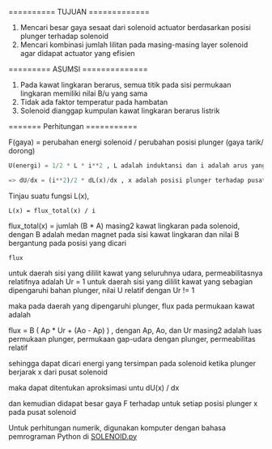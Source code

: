 ========== TUJUAN =============
1. Mencari besar gaya sesaat dari solenoid actuator berdasarkan posisi plunger terhadap solenoid
2. Mencari kombinasi jumlah lilitan pada masing-masing layer solenoid agar didapat actuator yang efisien

 ========= ASUMSI ==============
1. Pada kawat lingkaran berarus, semua titik pada sisi permukaan lingkaran memiliki nilai B/u yang sama
2. Tidak ada faktor temperatur pada hambatan
3. Solenoid dianggap kumpulan kawat lingkaran berarus listrik

 ======= Perhitungan ===========
 
 F(gaya) = perubahan energi solenoid / perubahan posisi plunger (gaya tarik/ dorong)
 
 ```python
 U(energi) = 1/2 * L * i**2 , L adalah induktansi dan i adalah arus yang mengalir pada kawat
 
 => dU/dx = (i**2)/2 * dL(x)/dx , x adalah posisi plunger terhadap pusat solenoid
 ```
 Tinjau suatu fungsi L(x),
 ```
 L(x) = flux_total(x) / i
 ```
 flux_total(x) = jumlah (B * A) masing2 kawat lingkaran pada solenoid, dengan B adalah medan magnet pada sisi kawat lingkaran
 dan nilai B bergantung pada posisi yang dicari
 
 ```
 flux
 ```
 
 untuk daerah sisi yang dililit kawat yang seluruhnya udara, permeabilitasnya relatifnya adalah Ur = 1
 untuk daerah sisi yang dililit kawat yang sebagian dipengaruhi bahan plunger, nilai U relatif dengan Ur != 1
 
 maka pada daerah yang dipengaruhi plunger, flux pada permukaan kawat adalah
 
 flux = B ( Ap * Ur + (Ao - Ap) ) , dengan Ap, Ao, dan Ur masing2 adalah luas permukaan plunger, permukaan gap-udara dengan plunger, 
 permeabilitas relatif
 
 sehingga dapat dicari energi yang tersimpan pada solenoid ketika plunger berjarak x dari pusat solenoid
 
 maka dapat ditentukan aproksimasi untu dU(x) / dx
 
 dan kemudian didapat besar gaya F terhadap untuk setiap posisi plunger x pada pusat solenoid
 
 Untuk perhitungan numerik, digunakan komputer dengan bahasa pemrograman Python di [SOLENOID.py](https://github.com/coolkowkank/RBL/blob/master/SOLENOID.py)
